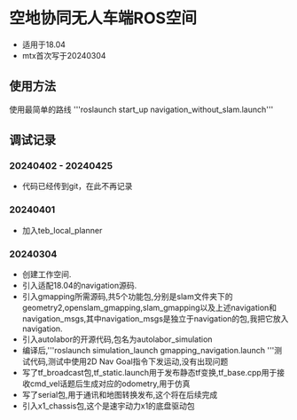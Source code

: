 # 空地协同无人车端ROS空间
 - 适用于18.04
 - mtx首次写于20240304

## 使用方法
使用最简单的路线
'''roslaunch start_up navigation_without_slam.launch'''


## 调试记录

### 20240402 - 20240425
 - 代码已经传到git，在此不再记录
 
### 20240401
 - 加入teb_local_planner

### 20240304
 - 创建工作空间.
 - 引入适配18.04的navigation源码.
 - 引入gmapping所需源码,共5个功能包,分别是slam文件夹下的geometry2,openslam_gmapping,slam_gmapping以及上述navigation和navigation_msgs,其中navigation_msgs是独立于navigation的包,我把它放入navigation.
 - 引入autolabor的开源代码,包名为autolabor_simulation
 - 编译后,'''roslaunch simulation_launch gmapping_navigation.launch '''测试代码,测试中使用2D Nav Goal指令下发运动,没有出现问题
 - 写了tf_broadcast包,tf_static.launch用于发布静态tf变换,tf_base.cpp用于接收cmd_vel话题后生成对应的odometry,用于仿真
 - 写了serial包,用于通讯和地图转换发布,这个将在后续完成
 - 引入x1_chassis包,这个是速宇动力x1的底盘驱动包
